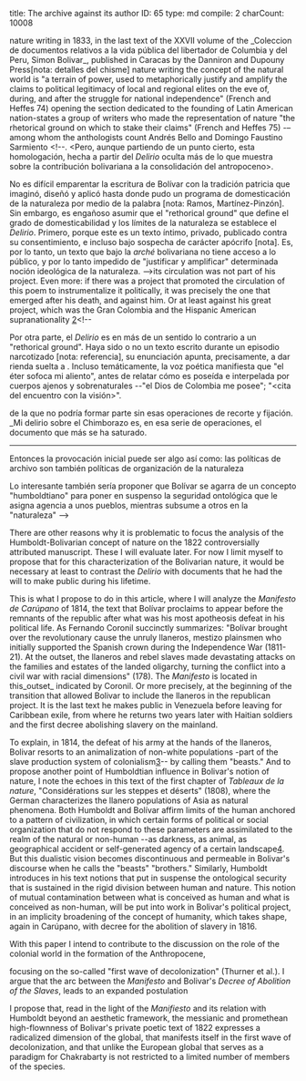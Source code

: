 title:          The archive against its author
ID:             65
type:           md
compile:        2
charCount:      10008


<!-- 
Como toda lectura del --> nature writing<!-- bolivariano [nota: ejemplos], la mía parte de _Mi delirio sobre el Chimborazo_: un poema en prosa de <palabras> que cabe en una o dos páginas según la edición. No se conoce el original pero se especula que fue redactado en 1822 en <Ecuador>. Formó parte de los papeles privados de Bolívar, cuya destrucción Bolívar ordenó a su lugarteniente Laurence Florencio O'Leary. Se hizo público por primera vez en--> in 1833,  in the last text of the XXVII volume of the _Coleccion de documentos relativos a la vida pública del libertador de Columbia y del Peru, Simon Bolivar_, published in Caracas by the Danniron and Dupouny Press[nota: detalles del chisme]<!-- Fue el primer tomo de esta colección publicado tras la muerte de Bolívar.

_Mi delirio sobre el Chimborazo_ es el único ejemplar de "escritura creativa" en el archivo del Libertador. Quizá por eso, a pesar de su breve extensión, condensa la paradójica --y poco visible-- tensión que recorre el archivo bolivariano. Como indica Derrida < cita, glosa >. Sin embargo, el modo como se constituye el archivo de Bolívar, la _arché_ que ordena esa amplia y dispersa materia verbal _no_ es la _arché_ de Bolívar sino la de algunos de sus detractores. Pues si bien llegó a ser --precisamente alrededor del año en que habría escrito el _Delirio_-- uno de los hombres más populares y poderosos de América, es sabido que al final de su se encontró desplazado de sus posiciones de poder, al tiempo que su proyecto político naufragaba [;;Lynch pp, ;;AcostaSaignes pp, ;;Mijares pp, ;;PinoIturrieta pp]. Del mismo modo, tras su muerte, la _arché_ que organizó su propio legado documental no fue la suya sino la de quienes, adversándolo, gobernaron los estados-nación resultantes del desmembramiento de su proyecto, la llamada Gran Colombia --Ecuador, Venezuela, Panamá y la Colombia actual, con algunas zonas de Perú y Guyana [nota: referencia a varios artículos en Zotero]. <remate: en el archivo de Bolívar no solo se baten a duelo la arché del Estado que lo ordena y las fuerzas desestabilizadoras que lo habitan, sino la arché de un Estado supranacional disuelto, y la arché de una serie de estados-nación que mistifican al primero para reafirmar su disolución.


El --> grounbreaking study <!-- de Germán Carrera Damas, _El culto a Bolívar_, demuestra cómo las políticas de la memoria heroica "bolivariana" en Venezuela no solo difieren del discurso y el proyecto del Simón Bolívar histórico, sino que abiertamente los contradicen [-;;CarreraDamas pp, pp]. En un sentido más específico --y a la vez más general-- yo planteo que el --> nature writing <!-- de Bolívar ha sido silenciada en unas zonas y saturada en otras para emparentarlo con una tradición latinoamericana y latinoamericanista en la que --> the concept of the natural world is "a terrain of power, used to metaphorically justify and amplify the claims to political legitimacy of local and regional elites on the eve of, during, and after the struggle for national independence" (French and Heffes 74) <!--La definición pertenece al Latin American Eco-cultural Reader, que en 2020 publicó una nueva traducción del poema de Bolívar, junto a textos y fragmentos del nature writing latinoamericano-->opening the section dedicated to the founding of Latin American nation-states<!--. A partir del _Delirio_, los antólogos proponen que Bolívar pertenece a --> a group of writers who made the representation of nature "the rhetorical ground on which to stake their claims" (French and Heffes 75) -–among whom the anthologists count Andrés Bello and Domingo Faustino Sarmiento <!--.  <Pero, aunque partiendo de un punto cierto, esta homologación, hecha a partir del _Delirio_ oculta más de lo que muestra sobre la contribución bolivariana a la consolidación del antropoceno>.

No es difícil emparentar la escritura de Bolívar con la tradición patricia que imaginó, diseñó y aplicó hasta donde pudo un programa de domesticación de la naturaleza por medio de la palabra [nota: Ramos, Martínez-Pinzón]. Sin embargo, es engañoso asumir que el "rethorical ground" que define el grado de domesticabilidad y los límites de la naturaleza se establece el _Delirio_. Primero, porque este es un texto íntimo, privado, publicado contra su consentimiento, e incluso bajo sospecha de carácter apócrifo [nota]. Es, por lo tanto, un texto que bajo la _arché_ bolivariana no tiene acceso a lo público, y por lo tanto impedido de "justificar y amplificar" determinada noción ideológica de la naturaleza. -->its circulation was not part of his project. Even more: if there was a project that promoted the circulation of this poem to instrumentalize it politically, it was precisely the one that emerged after his death, and against him. Or at least against his great project, which was the Gran Colombia and the Hispanic American supranationality [2](#ftn8)<!--

Por otra parte, el _Delirio_ es en más de un sentido lo contrario a un "rethorical ground". Haya sido o no un texto escrito durante un episodio narcotizado [nota: referencia], su enunciación apunta, precisamente, a dar rienda suelta a <glosa del diccionario>. Incluso temáticamente, la voz poética manifiesta que "el éter sofoca mi aliento", antes de relatar cómo es poseída e interpelada por cuerpos ajenos y sobrenaturales --"el Dios de Colombia me posee"; "<cita del encuentro con la visión>". 

de la que no podría formar parte sin esas operaciones de recorte y fijación. _Mi delirio sobre el Chimborazo es, en esa serie de operaciones, el documento que más se ha saturado. 
 
---
Entonces la provocación inicial puede ser algo así como: las políticas de archivo son también políticas de organización de la naturaleza

Lo interesante también sería proponer que Bolívar se agarra de un concepto "humboldtiano" para poner en suspenso la seguridad ontológica que le asigna agencia a unos pueblos, mientras subsume a otros en la "naturaleza"
 -->


There are other reasons why it is problematic to focus the analysis of the Humboldt-Bolivarian concept of nature on the 1822 controversially attributed manuscript. These I will evaluate later. For now I limit myself to propose that for this characterization of the Bolivarian nature, it would be necessary at least to contrast the _Delirio_ with documents that he had the will to make public during his lifetime. 
<!-- 'This is not the only time you way this and at this point it seems like we are going to read something a little bit different. Then you say once again "with this paper, I intend to...". Maybe try to join these two ideas a little bit tighter?' -->
This is what I propose to do in this article, where I will analyze the _Manifesto de Carúpano_ of 1814, the text that Bolívar proclaims to appear before the remnants of the republic after what was his most apotheosis defeat in his political life. As Fernando Coronil succinctly summarizes: "Bolívar brought over the revolutionary cause the unruly llaneros, mestizo plainsmen who initially supported the Spanish crown during the Independence War (1811-21). At the outset, the llaneros and rebel slaves made devastating attacks on the families and estates of the landed oligarchy, turning the conflict into a civil war with racial dimensions" (178). The _Manifesto_ is located in this_outset_ indicated by Coronil. Or more precisely, at the beginning of the transition that allowed Bolivar to include the llaneros in the republican project. It is the last text he makes public in Venezuela before leaving for Caribbean exile, from where he returns two years later with Haitian soldiers and the first decree abolishing slavery on the mainland.

To explain, in 1814, the defeat of his army at the hands of the llaneros, Bolivar resorts to an animalization of non-white populations -part of the slave production system of colonialism[3](#ftn9)-- by calling them "beasts." And to propose another point of Humboldtian influence in Bolivar's notion of nature, I note the echoes in this text of the first chapter of _Tableaux de la nature_, "Considérations sur les steppes et déserts" (1808), where the German characterizes the llanero populations of Asia as natural phenomena. Both Humboldt and Bolívar affirm limits of the human anchored to a pattern of civilization, in which certain forms of political or social organization that do not respond to these parameters are assimilated to the realm of the natural or non-human --as darkness, as animal, as geographical accident or self-generated agency of a certain landscape[4](#ftn10). But this dualistic vision becomes discontinuous and permeable in Bolivar's discourse when he calls the "beasts" "brothers." Similarly, Humboldt introduces in his text notions that put in suspense the ontological security that is sustained in the rigid division between human and nature. This notion of mutual contamination between what is conceived as human and what is conceived as non-human, will be put into work in Bolivar's political project, in an implicity broadening of the concept of humanity, which takes shape, again in Carúpano, with decree for the abolition of slavery in 1816.

With this paper I intend to contribute to the discussion on the role of the colonial world in the formation of the Anthropocene, 
<!-- 
- which is? maybe expand a little bit here, and take it again at the end
- connect back with what I said before -->
focusing on the so-called "first wave of decolonization" (Thurner et al.). I argue that the arc between the _Manifesto_ and Bolivar's _Decree of Abolition of the Slaves_, leads to an expanded postulation 

I propose that, read in the light of the _Manifiesto_ and its relation with Humboldt beyond an aesthetic framework, the messianic and promethean high-flownness of Bolivar's private poetic text of 1822 expresses a radicalized dimension of the global, that manifests itself in the first wave of decolonization, and that unlike the European global that serves as a paradigm for Chakrabarty is not restricted to a limited number of members of the species.

